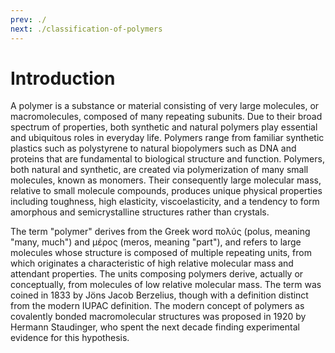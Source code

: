 ```yaml
---
prev: ./
next: ./classification-of-polymers
---
```


# Introduction

A polymer is a substance or material consisting of very large molecules, or macromolecules, composed of many repeating subunits. Due to their broad spectrum of properties, both synthetic and natural polymers play essential and ubiquitous roles in everyday life. Polymers range from familiar synthetic plastics such as polystyrene to natural biopolymers such as DNA and proteins that are fundamental to biological structure and function. Polymers, both natural and synthetic, are created via polymerization of many small molecules, known as monomers. Their consequently large molecular mass, relative to small molecule compounds, produces unique physical properties including toughness, high elasticity, viscoelasticity, and a tendency to form amorphous and semicrystalline structures rather than crystals.

The term "polymer" derives from the Greek word πολύς (polus, meaning "many, much") and μέρος (meros, meaning "part"), and refers to large molecules whose structure is composed of multiple repeating units, from which originates a characteristic of high relative molecular mass and attendant properties. The units composing polymers derive, actually or conceptually, from molecules of low relative molecular mass. The term was coined in 1833 by Jöns Jacob Berzelius, though with a definition distinct from the modern IUPAC definition. The modern concept of polymers as covalently bonded macromolecular structures was proposed in 1920 by Hermann Staudinger, who spent the next decade finding experimental evidence for this hypothesis.
